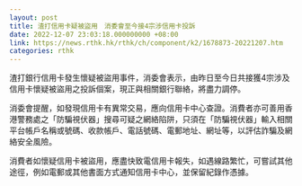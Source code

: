 ```yaml
---
layout: post
title: 渣打信用卡疑被盜用　消委會至今接4宗涉信用卡投訴
date: 2022-12-07 23:03:18.000000000 +08:00
link: https://news.rthk.hk/rthk/ch/component/k2/1678873-20221207.htm
categories: rthk
---
```


渣打銀行信用卡發生懷疑被盜用事件，消委會表示，由昨日至今日共接獲4宗涉及信用卡懷疑被盜用之投訴個案，現正與相關銀行聯絡，將盡力調停。
 
消委會提醒，如發現信用卡有異常交易，應向信用卡中心查證。消費者亦可善用香港警務處之「防騙視伏器」搜尋可疑之網絡陷阱，只須在「防騙視伏器」輸入相關平台帳戶名稱或號碼、收款帳戶、電話號碼、電郵地址、網址等，以評估詐騙及網絡安全風險。
 
消費者如懷疑信用卡被盜用，應盡快致電信用卡報失，如遇線路繁忙，可嘗試其他途徑，例如電郵或其他書面方式通知信用卡中心，並保留紀錄作憑據。
